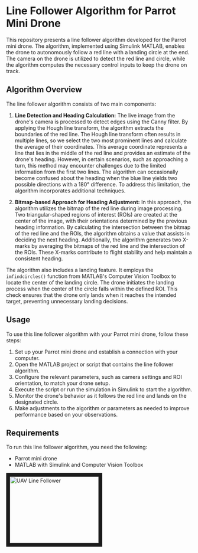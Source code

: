 # Line Follower Algorithm for Parrot Mini Drone

This repository presents a line follower algorithm developed for the Parrot mini drone. The algorithm, implemented using Simulink MATLAB, enables the drone to autonomously follow a red line with a landing circle at the end. The camera on the drone is utilized to detect the red line and circle, while the algorithm computes the necessary control inputs to keep the drone on track.

## Algorithm Overview

The line follower algorithm consists of two main components:

1. **Line Detection and Heading Calculation:** The live image from the drone's camera is processed to detect edges using the Canny filter. By applying the Hough line transform, the algorithm extracts the boundaries of the red line. The Hough line transform often results in multiple lines, so we select the two most prominent lines and calculate the average of their coordinates. This average coordinate represents a line that lies in the middle of the red line and provides an estimate of the drone's heading. However, in certain scenarios, such as approaching a turn, this method may encounter challenges due to the limited information from the first two lines. The algorithm can occasionally become confused about the heading when the blue line yields two possible directions with a 180° difference. To address this limitation, the algorithm incorporates additional techniques.

2. **Bitmap-based Approach for Heading Adjustment:** In this approach, the algorithm utilizes the bitmap of the red line during image processing. Two triangular-shaped regions of interest (ROIs) are created at the center of the image, with their orientations determined by the previous heading information. By calculating the intersection between the bitmap of the red line and the ROIs, the algorithm obtains a value that assists in deciding the next heading. Additionally, the algorithm generates two X-marks by averaging the bitmaps of the red line and the intersection of the ROIs. These X-marks contribute to flight stability and help maintain a consistent heading.

The algorithm also includes a landing feature. It employs the `imfindcircles()` function from MATLAB's Computer Vision Toolbox to locate the center of the landing circle. The drone initiates the landing process when the center of the circle falls within the defined ROI. This check ensures that the drone only lands when it reaches the intended target, preventing unnecessary landing decisions.

## Usage

To use this line follower algorithm with your Parrot mini drone, follow these steps:

1. Set up your Parrot mini drone and establish a connection with your computer.
2. Open the MATLAB project or script that contains the line follower algorithm.
3. Configure the relevant parameters, such as camera settings and ROI orientation, to match your drone setup.
4. Execute the script or run the simulation in Simulink to start the algorithm.
5. Monitor the drone's behavior as it follows the red line and lands on the designated circle.
6. Make adjustments to the algorithm or parameters as needed to improve performance based on your observations.

## Requirements

To run this line follower algorithm, you need the following:

- Parrot mini drone
- MATLAB with Simulink and Computer Vision Toolbox


<a href="http://www.youtube.com/watch?feature=player_embedded&v=BZZOMT-J5b0
" target="_blank"><img src="https://youtu.be/0HNCLZ_FNcA" 
alt="UAV Line Follower" width="240" height="180" border="10" /></a>
